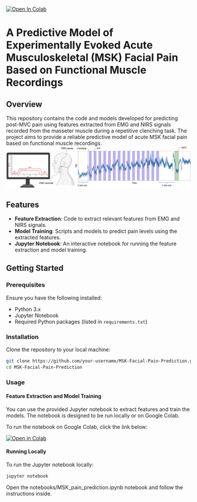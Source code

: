 [![Open In Colab](https://colab.research.google.com/assets/colab-badge.svg)](https://colab.research.google.com/github/PedramMouseli/MSK_pain_prediction/blob/main/notebooks/MSK_pain_prediction.ipynb)
# A Predictive Model of Experimentally Evoked Acute Musculoskeletal (MSK) Facial Pain Based on Functional Muscle Recordings

## Overview

This repository contains the code and models developed for predicting post-MVC pain using features extracted from EMG and NIRS signals recorded from the masseter muscle during a repetitive clenching task. The project aims to provide a reliable predictive model of acute MSK facial pain based on functional muscle recordings.
![Study_design](data/figures/Figure1.png)

## Features

- **Feature Extraction**: Code to extract relevant features from EMG and NIRS signals.
- **Model Training**: Scripts and models to predict pain levels using the extracted features.
- **Jupyter Notebook**: An interactive notebook for running the feature extraction and model training. 

## Getting Started

### Prerequisites

Ensure you have the following installed:

- Python 3.x
- Jupyter Notebook
- Required Python packages (listed in `requirements.txt`)

### Installation

Clone the repository to your local machine:

```bash
git clone https://github.com/your-username/MSK-Facial-Pain-Prediction.git
cd MSK-Facial-Pain-Prediction
```
### Usage

#### Feature Extraction and Model Training

You can use the provided Jupyter notebook to extract features and train the models. The notebook is designed to be run locally or on Google Colab.

To run the notebook on Google Colab, click the link below:

[![Open in Colab](https://colab.research.google.com/assets/colab-badge.svg)](https://colab.research.google.com/github/PedramMouseli/MSK_pain_prediction/blob/main/notebooks/MSK_pain_prediction.ipynb)

#### Running Locally

To run the Jupyter notebook locally:

```bash
jupyter notebook
```
Open the notebooks/MSK_pain_prediction.ipynb notebook and follow the instructions inside.


